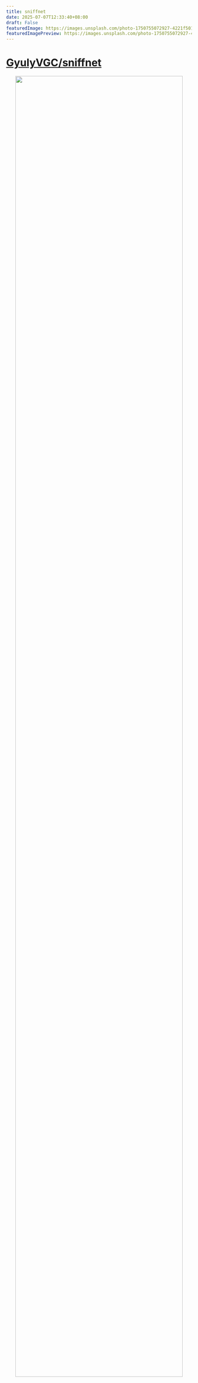 ```yaml
---
title: sniffnet
date: 2025-07-07T12:33:40+08:00
draft: False
featuredImage: https://images.unsplash.com/photo-1750755072927-4221f5018635?ixid=M3w0NjAwMjJ8MHwxfHJhbmRvbXx8fHx8fHx8fDE3NTE4NjI3ODV8&ixlib=rb-4.1.0
featuredImagePreview: https://images.unsplash.com/photo-1750755072927-4221f5018635?ixid=M3w0NjAwMjJ8MHwxfHJhbmRvbXx8fHx8fHx8fDE3NTE4NjI3ODV8&ixlib=rb-4.1.0
---
```


# [GyulyVGC/sniffnet](https://github.com/GyulyVGC/sniffnet)

<div align="center">
<picture>
<img alt="" title="Sniffnet" src="https://raw.githubusercontent.com/GyulyVGC/sniffnet/main/resources/repository/header_repository.png" width="95%"/>
</picture>

<a href="#download"><img alt="" title="Download" src="https://raw.githubusercontent.com/GyulyVGC/sniffnet/main/resources/repository/badges/download.svg"/></a>
<a href="https://github.com/GyulyVGC/sniffnet/blob/main/ROADMAP.md"><img alt="" title="Roadmap" src="https://raw.githubusercontent.com/GyulyVGC/sniffnet/main/resources/repository/badges/roadmap.svg"/></a>
<a href="https://sniffnet.net"><img alt="" title="Website" src="https://raw.githubusercontent.com/GyulyVGC/sniffnet/main/resources/repository/badges/website.svg"/></a>
<a href="https://github.com/GyulyVGC/sniffnet/wiki"><img alt="" title="Wiki" src="https://raw.githubusercontent.com/GyulyVGC/sniffnet/main/resources/repository/badges/wiki.svg"/></a>

Application to comfortably monitor your Internet traffic.<br>
Cross-platform. Intuitive. Reliable.

Translated in:<br>
🇨🇳 🇩🇪 🇫🇷 🇷🇺 🇵🇹 🇪🇦 🇮🇹 🇵🇱 [+&nbsp;14&nbsp;more&nbsp;languages](https://github.com/GyulyVGC/sniffnet/issues/60)
</div>

<p>
<picture>
<img alt="" src="https://raw.githubusercontent.com/GyulyVGC/sniffnet/main/resources/repository/hr.png" width="100%"/>
</picture>
</p>

<div align="center">
<img alt="" title="Overview page" src="https://raw.githubusercontent.com/GyulyVGC/sniffnet/main/resources/repository/pages/overview.png" width="95%"/>
<img alt="" title="Inspect page" src="https://raw.githubusercontent.com/GyulyVGC/sniffnet/main/resources/repository/pages/inspect.png" width="47%"/>
<img alt="" title="Notifications page" src="https://raw.githubusercontent.com/GyulyVGC/sniffnet/main/resources/repository/pages/notifications.png" width="47%"/>
<img alt="" title="Custom theme" src="https://raw.githubusercontent.com/GyulyVGC/sniffnet/main/resources/repository/pages/deep_cosmos.png" width="47%"/>
<img alt="" title="Thumbnail mode" src="https://raw.githubusercontent.com/GyulyVGC/sniffnet/main/resources/repository/pages/thumbnail.png" width="47%"/>
</div>

<p>
<picture>
<img alt="" src="https://raw.githubusercontent.com/GyulyVGC/sniffnet/main/resources/repository/hr.png" width="100%"/>
</picture>
</p>


## _Support Sniffnet's development_ 💖

<i>Sniffnet is completely free, open-source software which needs lots of effort and time to develop and maintain.</i>

<i>If you appreciate Sniffnet, [consider sponsoring](https://github.com/sponsors/GyulyVGC):
your support will enable a constant growth with [new features and functionalities](https://github.com/GyulyVGC/sniffnet/blob/main/ROADMAP.md).<br>
Do you want to help the project in an alternative way? You can also head to the [official store](https://grindhouse.dev/collections/sniffnet) and put your hands on some cool merchandise!</i>

<i>A special mention goes to these awesome organizations and folks who are sponsoring Sniffnet:</i>

<p align="center">
<a href="https://github.com/github" title="GitHub"><img src="https://avatars.githubusercontent.com/github?v=4" width="60px" alt="GitHub"/></a>&nbsp;&nbsp;
<a href="https://nlnet.nl" title="NLnet"><img src="https://nlnet.nl/logo/logo.svg" width="60px" alt="NLnet"/></a>&nbsp;&nbsp;
<a href="https://ipinfo.io" title="IPinfo"><img src="https://avatars.githubusercontent.com/ipinfo?v=4" width="60px" alt="IPinfo"/></a>&nbsp;&nbsp;
<a href="https://github.com/Cthulu201" title="Cthulu201"><img src="https://avatars.githubusercontent.com/Cthulu201?v=4" width="60px" alt="Cthulu201"/></a>&nbsp;&nbsp;
<a href="https://github.com/0x0177b11f" title="Tiansheng Li"><img src="https://avatars.githubusercontent.com/0x0177b11f?v=4" width="60px" alt="Tiansheng Li"/></a>&nbsp;&nbsp;
<a href="https://github.com/ZEROF" title="ZEROF"><img src="https://avatars.githubusercontent.com/ZEROF?v=4" width="60px" alt="ZEROF"/></a>&nbsp;&nbsp;
<a href="https://www.janwalter.org/" title="Jan Walter"><img src="https://avatars.githubusercontent.com/wahn?v=4" width="60px" alt="Jan Walter"/></a>
</p>


## Download

|                                                                        <a href="#download"><img alt="Windows" title="Windows" height="35px" src="https://raw.githubusercontent.com/GyulyVGC/sniffnet/main/resources/repository/badges/windows.svg"/></a>                                                                         |                           <a href="#download"><img alt="macOS" title="macOS" height="35px" src="https://raw.githubusercontent.com/GyulyVGC/sniffnet/main/resources/repository/badges/macos.svg"/></a>                            |                                                                                                                          <a href="#download"><img alt="Linux (.deb)" title="Linux (.deb)" height="35px" src="https://raw.githubusercontent.com/GyulyVGC/sniffnet/main/resources/repository/badges/linux_deb.svg"/></a>                                                                                                                           |                                                              <a href="#download"><img alt="Linux (.rpm)" title="Linux (.rpm)" height="35px" src="https://raw.githubusercontent.com/GyulyVGC/sniffnet/main/resources/repository/badges/linux_rpm.svg"/></a>                                                               |
|:--------------------------------------------------------------------------------------------------------------------------------------------------------------------------------------------------------------------------------------------------------------------------------------------------------------------------------:|:--------------------------------------------------------------------------------------------------------------------------------------------------------------------------------------------------------------------------------:|:------------------------------------------------------------------------------------------------------------------------------------------------------------------------------------------------------------------------------------------------------------------------------------------------------------------------------------------------------------------------------------------------------------------------------------------------:|:------------------------------------------------------------------------------------------------------------------------------------------------------------------------------------------------------------------------------------------------------------------------------------------------------------------------:|
| &nbsp;&nbsp;&nbsp;&nbsp;&nbsp;&nbsp;&nbsp;&nbsp;[64&#8209;bit](https://github.com/GyulyVGC/sniffnet/releases/latest/download/Sniffnet_Windows_64-bit.msi)&nbsp;\|&nbsp;[32&#8209;bit](https://github.com/GyulyVGC/sniffnet/releases/latest/download/Sniffnet_Windows_32-bit.msi)&nbsp;&nbsp;&nbsp;&nbsp;&nbsp;&nbsp;&nbsp;&nbsp; | [Intel](https://github.com/GyulyVGC/sniffnet/releases/latest/download/Sniffnet_macOS_Intel.dmg)&nbsp;\|&nbsp;[Apple&nbsp;silicon](https://github.com/GyulyVGC/sniffnet/releases/latest/download/Sniffnet_macOS_AppleSilicon.dmg) | [amd64](https://github.com/GyulyVGC/sniffnet/releases/latest/download/Sniffnet_LinuxDEB_amd64.deb)&nbsp;\|&nbsp;[arm64](https://github.com/GyulyVGC/sniffnet/releases/latest/download/Sniffnet_LinuxDEB_arm64.deb)&nbsp;\|&nbsp;[i386](https://github.com/GyulyVGC/sniffnet/releases/latest/download/Sniffnet_LinuxDEB_i386.deb)&nbsp;\|&nbsp;[armhf](https://github.com/GyulyVGC/sniffnet/releases/latest/download/Sniffnet_LinuxDEB_armhf.deb) | &nbsp;&nbsp;&nbsp;&nbsp;&nbsp;&nbsp;&nbsp;&nbsp;[x86_64](https://github.com/GyulyVGC/sniffnet/releases/latest/download/Sniffnet_LinuxRPM_x86_64.rpm)&nbsp;\|&nbsp;[aarch64](https://github.com/GyulyVGC/sniffnet/releases/latest/download/Sniffnet_LinuxRPM_aarch64.rpm)&nbsp;&nbsp;&nbsp;&nbsp;&nbsp;&nbsp;&nbsp;&nbsp; |

Links in the table above will download the latest version of Sniffnet directly from [GitHub releases](https://github.com/GyulyVGC/sniffnet/releases). <br>
Not what you're looking for? Check out [alternative installation methods](https://github.com/GyulyVGC/sniffnet/wiki/Alternative-installation-methods).

> [!NOTE]
>
> Remember to also install the [required dependencies](https://github.com/GyulyVGC/sniffnet/wiki/Required-dependencies) for your operating system.

## Features

- 💻 choose a **network adapter** of your PC to inspect
- 🏷️ select a set of **filters** to apply to the observed traffic
- 📖 view overall **statistics** about your Internet traffic
- 📈 view **real-time charts** about traffic intensity
- 📌 keep an eye on your network even when the application is **minimized**
- 📁 **import** and **export** comprehensive capture reports as **PCAP files**
- 🔎 identify **6000+ upper layer services**, protocols, trojans, and worms
- 🌐 find out **domain name** and **ASN** of the hosts you are exchanging traffic with
- 🏠 identify connections in your **local network**
- 🌍 discover the **geographical location** of remote hosts
- ⭐ save your **favorite** network hosts
- 🕵️‍♂️ search and **inspect** each of your network connections in real time
- 🔉 set custom **notifications** to inform you when defined network events occur
- 🎨 choose the **style** that fits you the most, including custom themes support
- ...and more!

## User manual

Do you want to **learn more**? <br>
Check out the [**Sniffnet Wiki**](https://github.com/GyulyVGC/sniffnet/wiki), a comprehensive manual to help you
thoroughly master the application from a basic setup to the most advanced functionalities. <br>
The Wiki includes step-by-step guides, tips, examples of usage, and answers to frequent questions.

<p align="center">
<a href="https://github.com/GyulyVGC/sniffnet/wiki">
<img alt="" title="Sniffnet Wiki" src="https://raw.githubusercontent.com/GyulyVGC/sniffnet/main/resources/logos/wiki/wikilogo.svg" width="300px"/>
</a>
</p>

## Troubleshooting

<details>

  <summary>See details</summary>

### Missing dependencies

Most of the errors that may arise are likely due to your system missing dependencies
required to correctly analyze a network adapter. <br>
Check the [required dependencies page](https://github.com/GyulyVGC/sniffnet/wiki/Required-dependencies) 
for instructions on how to proceed depending on your operating system.

### Rendering problems

In some circumstances, especially if you are running on an old architecture or your graphical drivers are not updated,
the `wgpu` default renderer used by [iced](https://github.com/iced-rs/iced)
may manifest bugs (the interface glitches, color gradients are unsupported, or some icons are completely black). <br>
In these cases you can set an environment variable to switch to the `tiny-skia` renderer,
a CPU-only software renderer that should work properly on every environment:

```sh
ICED_BACKEND=tiny-skia
```

### ***In any case, don't hesitate to [open an issue](https://github.com/GyulyVGC/sniffnet/issues/new/choose), and I will do my best to help you!***

</details>


## Acknowledgements

- A big shout-out to [all the contributors](https://github.com/GyulyVGC/sniffnet/blob/main/CONTRIBUTORS.md) of Sniffnet!
- The graphical user interface has been realized with [iced](https://github.com/iced-rs/iced), a cross-platform GUI library for Rust focused on simplicity and type-safety
- IP geolocation and ASN data are provided by [MaxMind](https://www.maxmind.com)
- Last but not least, thanks to [every single stargazer](https://github.com/GyulyVGC/sniffnet/stargazers): all forms of support made it possible to keep improving Sniffnet!


## Stay in the loop

Wait... there's more!<br>Sniffnet is rapidly evolving, and new features are added on a regular basis.<br>
Follow the <a href="https://sniffnet.net/news"><b>news</b></a> and Sniffnet socials to never miss an update.

<div align="center">
    <a href="https://bsky.app/profile/sniffnet.net"><img width="48" height="48" alt="Bluesky" title="Bluesky" src="https://raw.githubusercontent.com/GyulyVGC/sniffnet/main/resources/repository/badges/bluesky.svg"/></a>&nbsp;
    <a href="https://www.linkedin.com/company/sniffnet"><img width="48" height="48" alt="LinkedIn" title="LinkedIn" src="https://raw.githubusercontent.com/GyulyVGC/sniffnet/main/resources/repository/badges/linkedin.svg"/></a>&nbsp;
    <a href="https://mastodon.social/@sniffnet"><img width="48" height="48" alt="Mastodon" title="Mastodon" src="https://raw.githubusercontent.com/GyulyVGC/sniffnet/main/resources/repository/badges/mastodon.svg"/></a>&nbsp;
    <a href="https://t.me/sniffnet"><img width="48" height="48" alt="Telegram" title="Telegram" src="https://raw.githubusercontent.com/GyulyVGC/sniffnet/main/resources/repository/badges/telegram.svg"/></a>&nbsp;
    <a href="https://x.com/sniffnet"><img width="48" height="48" alt="Twitter / X" title="Twitter / X" src="https://raw.githubusercontent.com/GyulyVGC/sniffnet/main/resources/repository/badges/x.svg"/></a>
</div>
